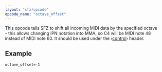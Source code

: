 ```yaml
---
layout: "sfz/opcode"
opcode_name: "octave_offset"
---
```

This opcode tells SFZ to shift all incoming MIDI data by the specified octave -
this allows changing IPN notation into MMA, so C4 will be MIDI note 48 instead
of MIDI note 60. It should be used under the ‹[control](/headers/control)› header.

## Example

```
octave_offset=-1
```
